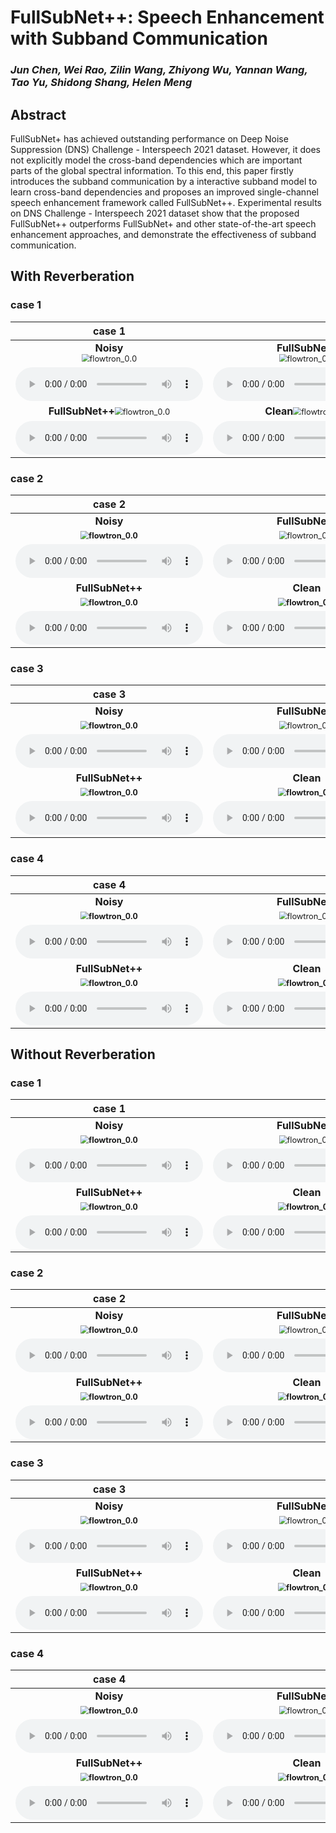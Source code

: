 # FullSubNet++: Speech Enhancement with Subband Communication

### *Jun Chen, Wei Rao, Zilin Wang, Zhiyong Wu, Yannan Wang,  Tao Yu, Shidong Shang, Helen Meng*

<h2 id = "1">Abstract</h2>

FullSubNet+ has achieved outstanding performance on Deep Noise Suppression (DNS) Challenge - Interspeech 2021 dataset. However, it does not explicitly model the cross-band dependencies which are important parts of the global spectral information. To this end, this paper firstly introduces the subband communication by a interactive subband model to learn cross-band dependencies and proposes an improved single-channel speech enhancement framework called FullSubNet++. Experimental results on DNS Challenge - Interspeech 2021 dataset show that the proposed FullSubNet++ outperforms FullSubNet+ and other state-of-the-art speech enhancement approaches, and demonstrate the effectiveness of subband communication.





## With Reverberation

<h3 id = "3"> case 1</h3>

|                          **case 1**                          |                                                              |
| :----------------------------------------------------------: | :----------------------------------------------------------: |
| **Noisy**</br> <img src="./data/with_reverb/example275/noisy.png" alt="flowtron_0.0" style="zoom: 80%;" /> | **FullSubNet+**</br> <img src="./data/with_reverb/example275/fullsubnet+.png" alt="flowtron_0.0" style="zoom: 80%;" /> |
| <audio controls><source src="./data/with_reverb/example275/noisy.wav" type="audio/wav">Your browser does not support the audio element.</audio> | <audio controls><source src="./data/with_reverb/example275/fullsubnet+.wav" type="audio/wav">Your browser does not support the audio element.</audio> |
| **FullSubNet++**<img src="./data/with_reverb/example275/fullsubnet++.png" alt="flowtron_0.0" style="zoom: 80%;" /> | **Clean**<img src="./data/with_reverb/example275/clean.png" alt="flowtron_0.0" style="zoom: 80%;" /> |
| <audio controls><source src="./data/with_reverb/example275/fullsubnet++.wav" type="audio/wav">Your browser does not support the audio element.</audio> | <audio controls><source src="./data/with_reverb/example275/clean.wav" type="audio/wav">Your browser does not support the audio element.</audio> |



<h3 id = "3"> case 2</h3>

|                          **case 2**                          |                                                              |
| :----------------------------------------------------------: | :----------------------------------------------------------: |
|                          **Noisy**                           |                       **FullSubNet+**                        |
| **<img src="./data/with_reverb/example291/noisy.png" alt="flowtron_0.0" style="zoom: 80%;" />** | <img src="./data/with_reverb/example291/fullsubnet+.png" alt="flowtron_0.0" style="zoom: 80%;" /> |
| <audio controls><source src="./data/with_reverb/example291/noisy.wav" type="audio/wav">Your browser does not support the audio element.</audio> | <audio controls><source src="./data/with_reverb/example291/fullsubnet+.wav" type="audio/wav">Your browser does not support the audio element.</audio> |
|                       **FullSubNet++**                       |                          **Clean**                           |
| **<img src="./data/with_reverb/example291/fullsubnet++.png" alt="flowtron_0.0" style="zoom: 80%;" />** | **<img src="./data/with_reverb/example291/clean.png" alt="flowtron_0.0" style="zoom: 80%;" />** |
| <audio controls><source src="./data/with_reverb/example291/fullsubnet++.wav" type="audio/wav">Your browser does not support the audio element.</audio> | <audio controls><source src="./data/with_reverb/example291/clean.wav" type="audio/wav">Your browser does not support the audio element.</audio> |



<h3 id = "3"> case 3</h3>

|                          **case 3**                          |                                                              |
| :----------------------------------------------------------: | :----------------------------------------------------------: |
|                          **Noisy**                           |                       **FullSubNet+**                        |
| **<img src="./data/with_reverb/example5/noisy.png" alt="flowtron_0.0" style="zoom: 80%;" />** | <img src="./data/with_reverb/example5/fullsubnet+.png" alt="flowtron_0.0" style="zoom: 80%;" /> |
| <audio controls><source src="./data/with_reverb/example5/noisy.wav" type="audio/wav">Your browser does not support the audio element.</audio> | <audio controls><source src="./data/with_reverb/example5/fullsubnet+.wav" type="audio/wav">Your browser does not support the audio element.</audio> |
|                       **FullSubNet++**                       |                          **Clean**                           |
| **<img src="./data/with_reverb/example5/fullsubnet++.png" alt="flowtron_0.0" style="zoom: 80%;" />** | **<img src="./data/with_reverb/example5/clean.png" alt="flowtron_0.0" style="zoom: 80%;" />** |
| <audio controls><source src="./data/with_reverb/example5/fullsubnet++.wav" type="audio/wav">Your browser does not support the audio element.</audio> | <audio controls><source src="./data/with_reverb/example5/clean.wav" type="audio/wav">Your browser does not support the audio element.</audio> |



<h3 id = "3"> case 4</h3>

|                          **case 4**                          |                                                              |
| :----------------------------------------------------------: | :----------------------------------------------------------: |
|                          **Noisy**                           |                       **FullSubNet+**                        |
| **<img src="./data/with_reverb/example63/noisy.png" alt="flowtron_0.0" style="zoom: 80%;" />** | <img src="./data/with_reverb/example63/fullsubnet+.png" alt="flowtron_0.0" style="zoom: 80%;" /> |
| <audio controls><source src="./data/with_reverb/example63/noisy.wav" type="audio/wav">Your browser does not support the audio element.</audio> | <audio controls><source src="./data/with_reverb/example63/fullsubnet+.wav" type="audio/wav">Your browser does not support the audio element.</audio> |
|                       **FullSubNet++**                       |                          **Clean**                           |
| **<img src="./data/with_reverb/example63/fullsubnet++.png" alt="flowtron_0.0" style="zoom: 80%;" />** | **<img src="./data/with_reverb/example63/clean.png" alt="flowtron_0.0" style="zoom: 80%;" />** |
| <audio controls><source src="./data/with_reverb/example63/fullsubnet++.wav" type="audio/wav">Your browser does not support the audio element.</audio> | <audio controls><source src="./data/with_reverb/example63/clean.wav" type="audio/wav">Your browser does not support the audio element.</audio> |









## Without Reverberation

<h3 id = "3"> case 1</h3>

|                          **case 1**                          |                                                              |
| :----------------------------------------------------------: | :----------------------------------------------------------: |
|                          **Noisy**                           |                       **FullSubNet+**                        |
| **<img src="./data/no_reverb/example112/noisy.png" alt="flowtron_0.0" style="zoom: 80%;" />** | <img src="./data/no_reverb/example112/fullsubnet+.png" alt="flowtron_0.0" style="zoom: 80%;" /> |
| <audio controls><source src="./data/no_reverb/example112/noisy.wav" type="audio/wav">Your browser does not support the audio element.</audio> | <audio controls><source src="./data/no_reverb/example112/fullsubnet+.wav" type="audio/wav">Your browser does not support the audio element.</audio> |
|                       **FullSubNet++**                       |                          **Clean**                           |
| **<img src="./data/no_reverb/example112/fullsubnet++.png" alt="flowtron_0.0" style="zoom: 80%;" />** | **<img src="./data/no_reverb/example112/clean.png" alt="flowtron_0.0" style="zoom: 80%;" />** |
| <audio controls><source src="./data/no_reverb/example112/fullsubnet++.wav" type="audio/wav">Your browser does not support the audio element.</audio> | <audio controls><source src="./data/no_reverb/example112/clean.wav" type="audio/wav">Your browser does not support the audio element.</audio> |



<h3 id = "3"> case 2</h3>

|                          **case 2**                          |                                                              |
| :----------------------------------------------------------: | :----------------------------------------------------------: |
|                          **Noisy**                           |                       **FullSubNet+**                        |
| **<img src="./data/no_reverb/example163/noisy.png" alt="flowtron_0.0" style="zoom: 80%;" />** | <img src="./data/no_reverb/example163/fullsubnet+.png" alt="flowtron_0.0" style="zoom: 80%;" /> |
| <audio controls><source src="./data/no_reverb/example163/noisy.wav" type="audio/wav">Your browser does not support the audio element.</audio> | <audio controls><source src="./data/no_reverb/example163/fullsubnet+.wav" type="audio/wav">Your browser does not support the audio element.</audio> |
|                       **FullSubNet++**                       |                          **Clean**                           |
| **<img src="./data/no_reverb/example163/fullsubnet++.png" alt="flowtron_0.0" style="zoom: 80%;" />** | **<img src="./data/no_reverb/example163/clean.png" alt="flowtron_0.0" style="zoom: 80%;" />** |
| <audio controls><source src="./data/no_reverb/example163/fullsubnet++.wav" type="audio/wav">Your browser does not support the audio element.</audio> | <audio controls><source src="./data/no_reverb/example163/clean.wav" type="audio/wav">Your browser does not support the audio element.</audio> |



<h3 id = "3"> case 3</h3>

|                          **case 3**                          |                                                              |
| :----------------------------------------------------------: | :----------------------------------------------------------: |
|                          **Noisy**                           |                       **FullSubNet+**                        |
| **<img src="./data/no_reverb/example82/noisy.png" alt="flowtron_0.0" style="zoom: 80%;" />** | <img src="./data/no_reverb/example82/fullsubnet+.png" alt="flowtron_0.0" style="zoom: 80%;" /> |
| <audio controls><source src="./data/no_reverb/example82/noisy.wav" type="audio/wav">Your browser does not support the audio element.</audio> | <audio controls><source src="./data/no_reverb/example82/fullsubnet+.wav" type="audio/wav">Your browser does not support the audio element.</audio> |
|                       **FullSubNet++**                       |                          **Clean**                           |
| **<img src="./data/no_reverb/example82/fullsubnet++.png" alt="flowtron_0.0" style="zoom: 80%;" />** | **<img src="./data/no_reverb/example82/clean.png" alt="flowtron_0.0" style="zoom: 80%;" />** |
| <audio controls><source src="./data/no_reverb/example82/fullsubnet++.wav" type="audio/wav">Your browser does not support the audio element.</audio> | <audio controls><source src="./data/no_reverb/example82/clean.wav" type="audio/wav">Your browser does not support the audio element.</audio> |





<h3 id = "3"> case 4</h3>

|                          **case 4**                          |                                                              |
| :----------------------------------------------------------: | :----------------------------------------------------------: |
|                          **Noisy**                           |                       **FullSubNet+**                        |
| **<img src="./data/no_reverb/example63/noisy.png" alt="flowtron_0.0" style="zoom: 80%;" />** | <img src="./data/no_reverb/example63/fullsubnet+.png" alt="flowtron_0.0" style="zoom: 80%;" /> |
| <audio controls><source src="./data/no_reverb/example63/noisy.wav" type="audio/wav">Your browser does not support the audio element.</audio> | <audio controls><source src="./data/no_reverb/example63/fullsubnet+.wav" type="audio/wav">Your browser does not support the audio element.</audio> |
|                       **FullSubNet++**                       |                          **Clean**                           |
| **<img src="./data/no_reverb/example63/fullsubnet++.png" alt="flowtron_0.0" style="zoom: 80%;" />** | **<img src="./data/no_reverb/example63/clean.png" alt="flowtron_0.0" style="zoom: 80%;" />** |
| <audio controls><source src="./data/no_reverb/example63/fullsubnet++.wav" type="audio/wav">Your browser does not support the audio element.</audio> | <audio controls><source src="./data/no_reverb/example63/clean.wav" type="audio/wav">Your browser does not support the audio element.</audio> |

